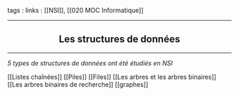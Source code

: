 tags : 
links : [[NSI]], [[020 MOC Informatique]]

****

<h2 style="text-align: center;"> Les structures de données </h2>

****


*5 types de structures de données ont été étudiés en NSI*

[[Listes chaînées]]
[[Piles]]
[[Files]]
[[Les arbres et les arbres binaires]]
[[Les arbres binaires de recherche]]
[[graphes]]
